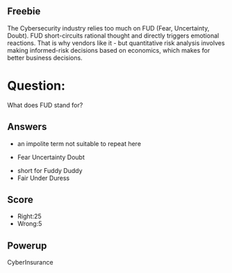 ## Freebie
The Cybersecurity industry relies too much
on FUD (Fear, Uncertainty, Doubt).
FUD short-circuits rational thought and directly
triggers emotional reactions.
That is why vendors like it - but
quantitative risk analysis
involves
making informed-risk decisions based on economics,
which makes for better business decisions.

# Question:
What does FUD stand for?

## Answers
- an impolite term not suitable to repeat here
* Fear Uncertainty Doubt
- short for Fuddy Duddy
- Fair Under Duress

## Score
- Right:25
- Wrong:5

## Powerup
CyberInsurance
